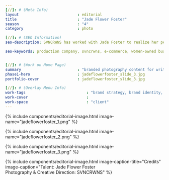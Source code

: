 ```yaml
---
[//]: # (Meta Info)
layout                          : editorial
title 					        : "Jade Flower Foster"
season				            : "4"
category						: photo

[//]: # (SEO Information)
seo-description: SVNCRWNS has worked with Jade Foster to realize her personal brand with brand styling, consulting and content production.

seo-keywords: production company, svncrwns, e-commerce, women-owned businesses, creative team, consulting, business operations, launch my brand, manage my brand, photography, videography, special projects


[//]: # (Work on Home Page)
summary                         : "branded photography content for writer and filmmaker, Jade Flower Foster"
phase1-hero                     : jadeflowerfoster_slide_3.jpg
portfolio-cover					: jadeflowerfoster_slide_3.jpg

[//]: # (Overlay Menu Info)
work-tags 							: "brand strategy, brand identity, photography, film, social media curation"
work-cover							:
work-space 							: "client"
---
```


{% include components/editorial-image.html image-name="jadeflowerfoster_1.png" %}

{% include components/editorial-image.html image-name="jadeflowerfoster_2.png" %}

{% include components/editorial-image.html image-name="jadeflowerfoster_3.png" %}

{% include components/editorial-image.html image-caption-title="Credits" image-caption="Talent: Jade Flower Foster<br/>Photography & Creative Direction: SVNCRWNS" %}
